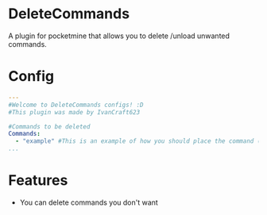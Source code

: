 # DeleteCommands
A plugin for pocketmine that allows you to delete /unload unwanted commands.

# Config
``` YAML
---
#Welcome to DeleteCommands configs! :D
#This plugin was made by IvanCraft623

#Commands to be deleted
Commands:
  - "example" #This is an example of how you should place the command (You should not put the command with "/").
...
```
# Features
- You can delete commands you don't want
